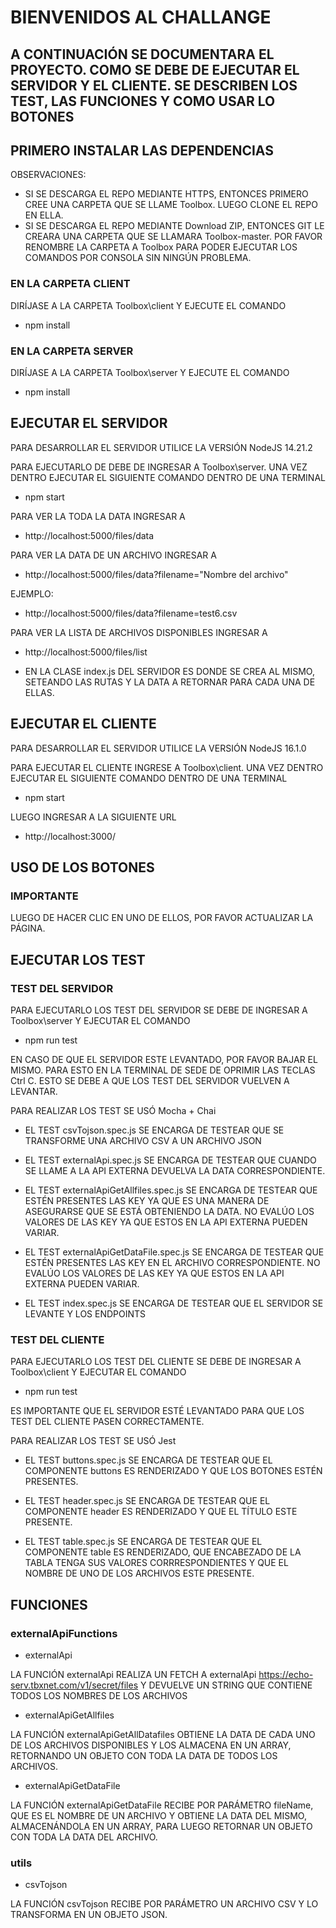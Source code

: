 # BIENVENIDOS AL CHALLANGE

## A CONTINUACIÓN SE DOCUMENTARA EL PROYECTO. COMO SE DEBE DE EJECUTAR EL SERVIDOR Y EL CLIENTE. SE DESCRIBEN LOS TEST, LAS FUNCIONES Y COMO USAR LO BOTONES

## PRIMERO INSTALAR LAS DEPENDENCIAS

OBSERVACIONES: 

* SI SE DESCARGA EL REPO MEDIANTE HTTPS, ENTONCES PRIMERO CREE UNA CARPETA QUE SE LLAME Toolbox. LUEGO CLONE EL REPO EN ELLA.
* SI SE DESCARGA EL REPO MEDIANTE Download ZIP, ENTONCES GIT LE CREARA UNA CARPETA QUE SE LLAMARA Toolbox-master. POR FAVOR RENOMBRE LA CARPETA A Toolbox PARA PODER EJECUTAR LOS COMANDOS POR CONSOLA SIN NINGÚN PROBLEMA.

### EN LA CARPETA CLIENT

DIRÍJASE A LA CARPETA Toolbox\client Y EJECUTE EL COMANDO

- npm install

### EN LA CARPETA SERVER

DIRÍJASE A LA CARPETA Toolbox\server Y EJECUTE EL COMANDO

- npm install

## EJECUTAR EL SERVIDOR

PARA DESARROLLAR EL SERVIDOR UTILICE LA VERSIÓN  NodeJS 14.21.2

PARA EJECUTARLO DE DEBE DE INGRESAR A Toolbox\server. UNA VEZ DENTRO EJECUTAR EL SIGUIENTE COMANDO DENTRO DE UNA TERMINAL 

- npm start

PARA VER LA TODA LA DATA INGRESAR A 

- http://localhost:5000/files/data

PARA VER LA DATA DE UN ARCHIVO INGRESAR A 

- http://localhost:5000/files/data?filename="Nombre del archivo"

EJEMPLO:

- http://localhost:5000/files/data?filename=test6.csv

PARA VER LA LISTA DE ARCHIVOS DISPONIBLES INGRESAR A 

- http://localhost:5000/files/list

* EN LA CLASE index.js DEL SERVIDOR ES DONDE SE CREA AL MISMO, SETEANDO LAS RUTAS Y LA DATA A RETORNAR PARA CADA UNA DE ELLAS.

## EJECUTAR EL CLIENTE

PARA DESARROLLAR EL SERVIDOR UTILICE LA VERSIÓN  NodeJS 16.1.0

PARA EJECUTAR EL CLIENTE INGRESE A Toolbox\client. UNA VEZ DENTRO EJECUTAR EL SIGUIENTE COMANDO DENTRO DE UNA TERMINAL 

- npm start

LUEGO INGRESAR A LA SIGUIENTE URL

- http://localhost:3000/

## USO DE LOS BOTONES

### IMPORTANTE

LUEGO DE HACER CLIC EN UNO DE ELLOS, POR FAVOR ACTUALIZAR LA PÁGINA.

## EJECUTAR LOS TEST

### TEST DEL SERVIDOR

PARA EJECUTARLO LOS TEST DEL SERVIDOR SE DEBE DE INGRESAR A Toolbox\server Y EJECUTAR EL COMANDO 

- npm run test  

EN CASO DE QUE EL SERVIDOR ESTE LEVANTADO, POR FAVOR BAJAR EL MISMO. PARA ESTO EN LA TERMINAL DE SEDE DE OPRIMIR LAS TECLAS Ctrl C. ESTO SE DEBE A QUE LOS TEST DEL SERVIDOR VUELVEN A LEVANTAR. 

PARA REALIZAR LOS TEST SE USÓ Mocha + Chai

* EL TEST csvTojson.spec.js SE ENCARGA DE TESTEAR QUE SE TRANSFORME UNA ARCHIVO CSV A UN ARCHIVO JSON

* EL TEST externalApi.spec.js SE ENCARGA DE TESTEAR QUE CUANDO SE LLAME A LA API EXTERNA DEVUELVA LA DATA CORRESPONDIENTE.

* EL TEST externalApiGetAllfiles.spec.js SE ENCARGA DE TESTEAR QUE ESTÉN PRESENTES LAS KEY YA QUE ES UNA MANERA DE ASEGURARSE QUE SE ESTÁ OBTENIENDO LA DATA. NO EVALÚO LOS VALORES DE LAS KEY YA QUE ESTOS EN LA API EXTERNA PUEDEN VARIAR.

* EL TEST externalApiGetDataFile.spec.js SE ENCARGA DE TESTEAR QUE ESTÉN PRESENTES LAS KEY EN EL ARCHIVO CORRESPONDIENTE. NO EVALÚO LOS VALORES DE LAS KEY YA QUE ESTOS EN LA API EXTERNA PUEDEN VARIAR.

* EL TEST index.spec.js SE ENCARGA DE TESTEAR QUE EL SERVIDOR SE LEVANTE Y LOS ENDPOINTS

### TEST DEL CLIENTE

PARA EJECUTARLO LOS TEST DEL CLIENTE SE DEBE DE INGRESAR A Toolbox\client Y EJECUTAR EL COMANDO 

- npm run test

ES IMPORTANTE QUE EL SERVIDOR ESTÉ LEVANTADO PARA QUE LOS TEST DEL CLIENTE PASEN CORRECTAMENTE.

PARA REALIZAR LOS TEST SE USÓ Jest

* EL TEST buttons.spec.js SE ENCARGA DE TESTEAR QUE EL COMPONENTE buttons ES RENDERIZADO Y QUE LOS BOTONES ESTÉN PRESENTES.

* EL TEST header.spec.js SE ENCARGA DE TESTEAR QUE EL COMPONENTE header ES RENDERIZADO Y QUE EL TÍTULO ESTE PRESENTE.

* EL TEST table.spec.js SE ENCARGA DE TESTEAR QUE EL COMPONENTE table ES RENDERIZADO, QUE ENCABEZADO DE LA TABLA TENGA SUS VALORES CORRRESPONDIENTES Y QUE EL NOMBRE DE UNO DE LOS ARCHIVOS ESTE PRESENTE.

## FUNCIONES

### externalApiFunctions

* externalApi

LA FUNCIÓN externalApi REALIZA UN FETCH A externalApi https://echo-serv.tbxnet.com/v1/secret/files Y DEVUELVE UN STRING QUE CONTIENE TODOS LOS NOMBRES DE LOS ARCHIVOS

* externalApiGetAllfiles

LA FUNCIÓN externalApiGetAllDatafiles OBTIENE LA DATA DE CADA UNO DE LOS ARCHIVOS DISPONIBLES Y LOS ALMACENA EN UN ARRAY, RETORNANDO UN OBJETO CON TODA LA DATA DE TODOS LOS ARCHIVOS.

* externalApiGetDataFile

LA FUNCIÓN externalApiGetDataFile RECIBE POR PARÁMETRO fileName, QUE ES EL NOMBRE DE UN ARCHIVO Y OBTIENE LA DATA DEL MISMO, ALMACENÁNDOLA EN UN ARRAY, PARA LUEGO RETORNAR UN OBJETO CON TODA LA DATA DEL ARCHIVO.

### utils

* csvTojson 

LA FUNCIÓN csvTojson RECIBE POR PARÁMETRO UN ARCHIVO CSV Y LO TRANSFORMA EN UN OBJETO JSON.
